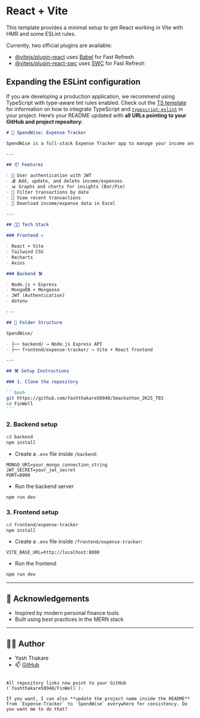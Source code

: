 # React + Vite

This template provides a minimal setup to get React working in Vite with HMR and some ESLint rules.

Currently, two official plugins are available:

- [@vitejs/plugin-react](https://github.com/vitejs/vite-plugin-react/blob/main/packages/plugin-react) uses [Babel](https://babeljs.io/) for Fast Refresh
- [@vitejs/plugin-react-swc](https://github.com/vitejs/vite-plugin-react/blob/main/packages/plugin-react-swc) uses [SWC](https://swc.rs/) for Fast Refresh

## Expanding the ESLint configuration

If you are developing a production application, we recommend using TypeScript with type-aware lint rules enabled. Check out the [TS template](https://github.com/vitejs/vite/tree/main/packages/create-vite/template-react-ts) for information on how to integrate TypeScript and [`typescript-eslint`](https://typescript-eslint.io) in your project.
Here’s your README updated with **all URLs pointing to your GitHub and project repository**:

````markdown
# 💸 SpendWise: Expense Tracker

SpendWise is a full-stack Expense Tracker app to manage your income and expenses efficiently. Built with **React (Vite)** on the frontend, **Node.js (Express)** for the backend, and **MongoDB** for data storage.

---

## 📦 Features

- 🔐 User authentication with JWT
- 💰 Add, update, and delete income/expenses
- 📊 Graphs and charts for insights (Bar/Pie)
- 📆 Filter transactions by date
- 🔎 View recent transactions
- 📁 Download income/expense data in Excel

---

## 🧑‍💻 Tech Stack

### Frontend ⚛️

- React + Vite
- Tailwind CSS
- Recharts
- Axios

### Backend 🛠️

- Node.js + Express
- MongoDB + Mongoose
- JWT (Authentication)
- dotenv

---

## 📁 Folder Structure

SpendWise/

- ├── backend/ → Node.js Express API
- ├── frontend/expense-tracker/ → Vite + React frontend

---

## 🛠️ Setup Instructions

### 1. Clone the repository

```bash
git https://github.com/Yashthakare58948/Smackathon_2K25_T03
cd FinWell
```
````

### 2. Backend setup

```bash
cd backend
npm install
```

- Create a `.env` file inside `/backend`:

```.env
MONGO_URI=your_mongo_connection_string
JWT_SECRET=your_jwt_secret
PORT=8000
```

- Run the backend server

```bash
npm run dev
```

### 3. Frontend setup

```bash
cd frontend/expense-tracker
npm install
```

- Create a `.env` file inside `/frontend/expense-tracker`:

```env
VITE_BASE_URL=http://localhost:8000
```

- Run the frontend

```bash
npm run dev
```

---

## 🙌 Acknowledgements

- Inspired by modern personal finance tools
- Built using best practices in the MERN stack

---

## 🧑‍💼 Author

- Yash Thakare
- 📫 [GitHub](https://github.com/Yashthakare58948)

```

All repository links now point to your GitHub (`Yashthakare58948/FinWell`).

If you want, I can also **update the project name inside the README** from `Expense-Tracker` to `SpendWise` everywhere for consistency. Do you want me to do that?
```

